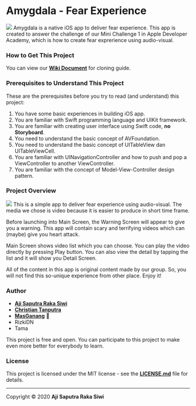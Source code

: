 # **Amygdala - Fear Experience**

![][image-1]
Amygdala is a native iOS app to deliver fear experience. This app is created to answer the challenge of our Mini Challenge 1 in Apple Developer Academy, which is how to create fear exprerience using audio-visual. 

### **How to Get This Project**
You can view our **[Wiki Document][1]** for cloning guide.

### **Prerequisites to Understand This Project**
These are the prerequisites before you try to read (and understand) this project:
1. You have some basic experiences in building iOS app.
2. You are familiar with Swift programming language and UIKit framework. 
3. You are familiar with creating user interface using Swift code, **no Storyboard**.
4. You need to understand the basic concept of AVFoundation.
5. You need to understand the basic concept of UITableView dan UITableViewCell.
6. You are familiar with UINavigationController and how to push and pop a ViewController to another ViewController.
7. You are familiar with the concept of Model-View-Controller design pattern.

### **Project Overview**

![][image-2]
This is a simple app to deliver fear experience using audio-visual. The media we chose is video because it is easier to produce in short time frame. 

Before launching into Main Screen, the Warning Screen will appear to give you a warning. This app will contain scary and terrifying videos which can (maybe) give you heart attack.

Main Screen shows video list which you can choose. You can play the video directly by pressing Play button. You can also view the detail by tapping the list and it will show you Detail Screen.

All of the content in this app is original content made by our group. So, you will not find this so-unique experience from other place. Enjoy it!

### **Author**

* **[Aji Saputra Raka Siwi][2]**
* **[Christian Tanputra][3]**
* **[MasGanang][4]** 💞
* RizkiDN
* Tama

This project is free and open. You can participate to this project to make even more better for everybody to learn.

### **License**
This project is licensed under the MIT license - see the [**LICENSE.md**][5] file for details.

---- 

Copyright © 2020 **Aji Saputra Raka Siwi**

[1]:	https://github.com/Ajisaputrars/MC1-Amygdala/wiki/How-to-Get-This-Project
[2]:	https://github.com/Ajisaputrars
[3]:	https://github.com/ChristianTanputra
[4]:	https://github.com/ganang/
[5]:	https://github.com/Ajisaputrars/MC1-Amygdala/blob/master/LICENSE

[image-1]:	https://github.com/Ajisaputrars/MC1-Amygdala/blob/master/screenshot.png
[image-2]:	https://github.com/Ajisaputrars/MC1-Amygdala/blob/master/Amygdala.png